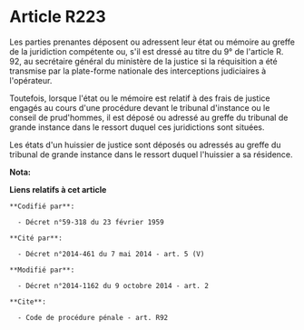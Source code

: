 # Article R223

Les parties prenantes déposent ou adressent leur état ou mémoire au greffe de la juridiction compétente ou, s'il est dressé
au titre du 9° de l'article R. 92, au secrétaire général du ministère de la justice si la réquisition a été transmise par la
plate-forme nationale des interceptions judiciaires à l'opérateur. 

Toutefois, lorsque l'état ou le mémoire est relatif à des frais de justice engagés au cours d'une procédure devant le
tribunal d'instance ou le conseil de prud'hommes, il est déposé ou adressé au greffe du tribunal de grande instance dans le
ressort duquel ces juridictions sont situées. 

Les états d'un huissier de justice sont déposés ou adressés au greffe du tribunal de grande instance dans le ressort duquel
l'huissier a sa résidence.

**Nota:**



**Liens relatifs à cet article**

	**Codifié par**:

	  - Décret n°59-318 du 23 février 1959

	**Cité par**:

	  - Décret n°2014-461 du 7 mai 2014 - art. 5 (V)

	**Modifié par**:

	  - Décret n°2014-1162 du 9 octobre 2014 - art. 2

	**Cite**:

	  - Code de procédure pénale - art. R92
